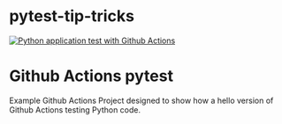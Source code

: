 # pytest-tip-tricks

[![Python application test with Github Actions](https://github.com/LoicSteve/pytest-tip-tricks/actions/workflows/testing-ci.yml/badge.svg)](https://github.com/LoicSteve/pytest-tip-tricks/actions/workflows/testing-ci.yml)

# Github Actions pytest
Example Github Actions Project designed to show how a hello version of Github Actions testing Python code.
